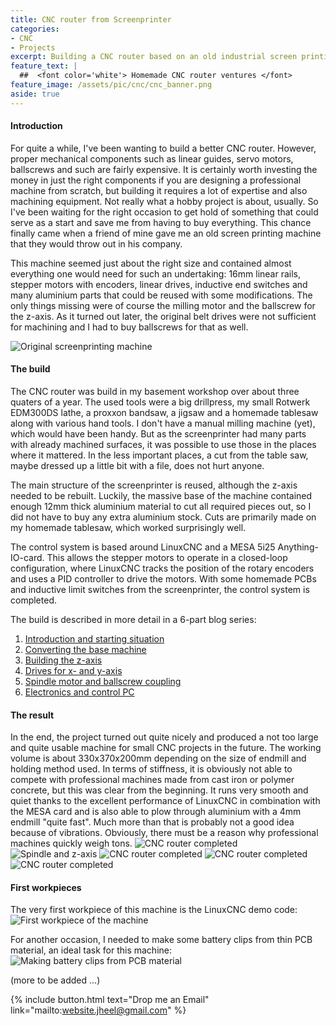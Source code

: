 ```yaml
---
title: CNC router from Screenprinter
categories:
- CNC
- Projects
excerpt: Building a CNC router based on an old industrial screen printing machine.
feature_text: |
  ##  <font color='white'> Homemade CNC router ventures </font>
feature_image: /assets/pic/cnc/cnc_banner.png
aside: true
---
```


#### Introduction
For quite a while, I've been wanting to build a better CNC router. However, proper mechanical components such as linear guides, servo motors, ballscrews and such are fairly expensive. It is certainly worth investing the money in just the right components if you are designing a professional machine from scratch, but building it requires a lot of expertise and also machining equipment. Not really what a hobby project is about, usually. So I've been waiting for the right occasion to get hold of something that could serve as a start and save me from having to buy everything. This chance finally came when a friend of mine gave me an old screen printing machine that they would throw out in his company.

This machine seemed just about the right size and contained almost everything one would need for such an undertaking: 16mm linear rails, stepper motors with encoders, linear drives, inductive end switches and many aluminium parts that could be reused with some modifications. The only things missing were of course the milling motor and the ballscrew for the z-axis. As it turned out later, the original belt drives were not sufficient for machining and I had to buy ballscrews for that as well.

![Original screenprinting machine](/assets/pic/cnc/original.jpg)

#### The build
The CNC router was build in my basement workshop over about three quaters of a year. The used tools were a big drillpress, my small Rotwerk EDM300DS lathe, a proxxon bandsaw, a jigsaw and a homemade tablesaw along with various hand tools. I don't have a manual milling machine (yet), which would have been handy. But as the screenprinter had many parts with already machined surfaces, it was possible to use those in the places where it mattered. In the less important places, a cut from the table saw, maybe dressed up a little bit with a file, does not hurt anyone.

The main structure of the screenprinter is reused, although the z-axis needed to be rebuilt. Luckily, the massive base of the machine contained enough 12mm thick aluminium material to cut all required pieces out, so I did not have to buy any extra aluminium stock. Cuts are primarily made on my homemade tablesaw, which worked surprisingly well.

The control system is based around LinuxCNC and a MESA 5i25 Anything-IO-card. This allows the stepper motors to operate in a closed-loop configuration, where LinuxCNC tracks the position of the rotary encoders and uses a PID controller to drive the motors. With some homemade PCBs and inductive limit switches from the screenprinter, the control system is completed.

The build is described in more detail in a 6-part blog series:
1. [Introduction and starting situation](/cnc/2019/09/01/cnc-screen-printer-part-1/)
2. [Converting the base machine](/cnc/2019/10/01/cnc-screen-printer-part-2/)
3. [Building the z-axis](/cnc/2019/11/01/cnc-screen-printer-part-3/)
4. [Drives for x- and y-axis](/cnc/2019/12/01/cnc-screen-printer-part-4/)
5. [Spindle motor and ballscrew coupling](/cnc/2020/01/01/cnc-screen-printer-part-5/)
6. [Electronics and control PC](/cnc/2020/02/01/cnc-screen-printer-part-6/)

#### The result
In the end, the project turned out quite nicely and produced a not too large and quite usable machine for small CNC projects in the future. The working volume is about 330x370x200mm depending on the size of endmill and holding method used. In terms of stiffness, it is obviously not able to compete with professional machines made from cast iron or polymer concrete, but this was clear from the beginning. It runs very smooth and quiet thanks to the excellent performance of LinuxCNC in combination with the MESA card and is also able to plow through aluminium with a 4mm endmill "quite fast". Much more than that is probably not a good idea because of vibrations. Obviously, there must be a reason why professional machines quickly weigh tons.
![CNC router completed](/assets/pic/cnc/cnc_1.jpg)
![Spindle and z-axis](/assets/pic/cnc/cnc_2.jpg)
![CNC router completed](/assets/pic/cnc/cnc_3.jpg)
![CNC router completed](/assets/pic/cnc/cnc_4.jpg)
![CNC router completed](/assets/pic/cnc/cnc_5.jpg)

#### First workpieces
The very first workpiece of this machine is the LinuxCNC demo code:
![First workpiece of the machine](/assets/pic/cnc/first_workpiece.jpg)

For another occasion, I needed to make some battery clips from thin PCB material, an ideal task for this machine:
![Making battery clips from PCB material](/assets/pic/cnc/in_operation.jpg)

(more to be added ...)

{% include button.html text="Drop me an Email" link="mailto:website.jheel@gmail.com" %}

<!-- more -->

